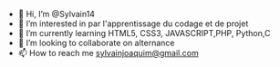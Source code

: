 - 👋 Hi, I’m @Sylvain14
- 👀 I’m interested in par l'apprentissage du codage et de projet
- 🌱 I’m currently learning HTML5, CSS3, JAVASCRIPT,PHP, Python,C
- 💞️ I’m looking to collaborate on alternance
- 📫 How to reach me sylvainjoaquim@gmail.com

<!---
Sylvain14/Sylvain14 is a ✨ special ✨ repository because its `README.md` (this file) appears on your GitHub profile.
You can click the Preview link to take a look at your changes.
--->
